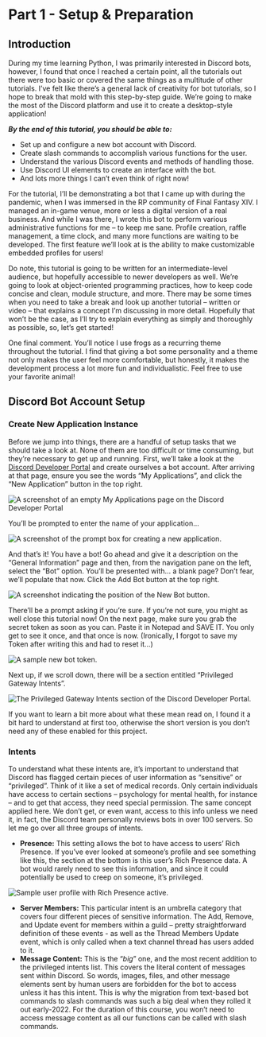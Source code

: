 # Part 1 - Setup & Preparation

## Introduction

During my time learning Python, I was primarily interested in Discord bots, however, I found that once I reached a certain point, all the tutorials out there were too basic or covered the same things as a multitude of other tutorials. I’ve felt like there’s a general lack of creativity for bot tutorials, so I hope to break that mold with this step-by-step guide. We’re going to make the most of the Discord platform and use it to create a desktop-style application!

***By the end of this tutorial, you should be able to:***

+ Set up and configure a new bot account with Discord.
+	Create slash commands to accomplish various functions for the user.
+	Understand the various Discord events and methods of handling those.
+	Use Discord UI elements to create an interface with the bot.
+	And lots more things I can’t even think of right now!

For the tutorial, I’ll be demonstrating a bot that I came up with during the pandemic, when I was immersed in the RP community of Final Fantasy XIV. I managed an in-game venue, more or less a digital version of a real business. And while I was there, I wrote this bot to perform various administrative functions for me – to keep me sane. Profile creation, raffle management, a time clock, and many more functions are waiting to be developed. The first feature we’ll look at is the ability to make customizable embedded profiles for users!

Do note, this tutorial is going to be written for an intermediate-level audience, but hopefully accessible to newer developers as well. We’re going to look at object-oriented programming practices, how to keep code concise and clean, module structure, and more. There may be some times when you need to take a break and look up another tutorial – written or video – that explains a concept I’m discussing in more detail. Hopefully that won’t be the case, as I’ll try to explain everything as simply and thoroughly as possible, so, let’s get started!

One final comment. You’ll notice I use frogs as a recurring theme throughout the tutorial. I find that giving a bot some personality and a theme not only makes the user feel more comfortable, but honestly, it makes the development process a lot more fun and individualistic. Feel free to use your favorite animal!

## Discord Bot Account Setup
### Create New Application Instance
Before we jump into things, there are a handful of setup tasks that we should take a look at. None of them are too difficult or time consuming, but they’re necessary to get up and running. First, we’ll take a look at the [Discord Developer Portal](https://discordapp.com/developers/applications) and create ourselves a bot account. After arriving at that page, ensure you see the words “My Applications”, and click the “New Application” button in the top right.

![A screenshot of an empty My Applications page on the Discord Developer Portal](https://user-images.githubusercontent.com/79615185/226673099-c65c8794-5797-48a0-8df0-f8f7e9f0219b.png)

You’ll be prompted to enter the name of your application…

![A screenshot of the prompt box for creating a new application.](https://user-images.githubusercontent.com/79615185/226673530-0d7d089c-405d-4b9f-b70c-0ab2f45cb59f.png)

And that’s it! You have a bot! Go ahead and give it a description on the “General Information” page and then, from the navigation pane on the left, select the “Bot” option. You’ll be presented with… a blank page? Don’t fear, we’ll populate that now. Click the Add Bot button at the top right.

![A screenshot indicating the position of the New Bot button.](https://user-images.githubusercontent.com/79615185/226673707-a09c48f2-c6ac-49f2-a83e-5e395827f445.png)

There’ll be a prompt asking if you’re sure. If you’re not sure, you might as well close this tutorial now! On the next page, make sure you grab the secret token as soon as you can. Paste it in Notepad and SAVE IT. You only get to see it once, and that once is now. (Ironically, I forgot to save my Token after writing this and had to reset it…)

![A sample new bot token.](https://user-images.githubusercontent.com/79615185/226674030-eaf410a8-57a0-4191-ac51-1718149051cf.png)

Next up, if we scroll down, there will be a section entitled “Privileged Gateway Intents”. 

![The Privileged Gateway Intents section of the Discord Developer Portal.](https://user-images.githubusercontent.com/79615185/226674380-ee3a5e92-e8e6-4d2c-affd-652d888a99c0.png)

If you want to learn a bit more about what these mean read on, I found it a bit hard to understand at first too, otherwise the short version is you don’t need any of these enabled for this project. 

### Intents

To understand what these intents are, it’s important to understand that Discord has flagged certain pieces of user information as “sensitive” or “privileged”. Think of it like a set of medical records. Only certain individuals have access to certain sections – psychology for mental health, for instance – and to get that access, they need special permission. The same concept applied here. We don’t get, or even want, access to this info unless we need it, in fact, the Discord team personally reviews bots in over 100 servers. So let me go over all three groups of intents.

+ **Presence:** This setting allows the bot to have access to users’ Rich Presence. If you’ve ever looked at someone’s profile and see something like this, the section at the bottom is this user’s Rich Presence data. A bot would rarely need to see this information, and since it could potentially be used to creep on someone, it’s privileged.

![Sample user profile with Rich Presence active.](https://user-images.githubusercontent.com/79615185/226675062-cfbf7c83-ad7a-4592-9a82-b9a2014fdcc8.png)

+ **Server Members:** This particular intent is an umbrella category that covers four different pieces of sensitive information. The Add, Remove, and Update event for members within a guild – pretty straightforward definition of these events - as well as the Thread Members Update event, which is only called when a text channel thread has users added to it.
+ **Message Content:** This is the “*big*” one, and the most recent addition to the privileged intents list. This covers the literal content of messages sent within Discord. So words, images, files, and other message elements sent by human users are forbidden for the bot to access unless it has this intent. This is why the migration from text-based bot commands to slash commands was such a big deal when they rolled it out early-2022. For the duration of this course, you won’t need to access message content as all our functions can be called with slash commands.

